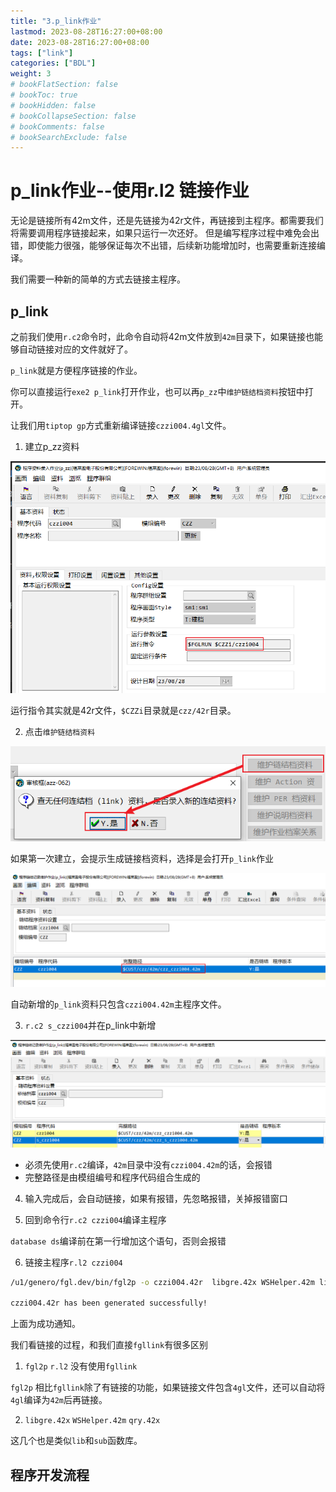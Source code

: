 ```yaml
---
title: "3.p_link作业"
lastmod: 2023-08-28T16:27:00+08:00
date: 2023-08-28T16:27:00+08:00
tags: ["link"]
categories: ["BDL"]
weight: 3
# bookFlatSection: false
# bookToc: true
# bookHidden: false
# bookCollapseSection: false
# bookComments: false
# bookSearchExclude: false
---
```


# p_link作业--使用r.l2 链接作业

无论是链接所有42m文件，还是先链接为42r文件，再链接到主程序。都需要我们将需要调用程序链接起来，如果只运行一次还好。
但是编写程序过程中难免会出错，即使能力很强，能够保证每次不出错，后续新功能增加时，也需要重新连接编译。

我们需要一种新的简单的方式去链接主程序。

## p_link

之前我们使用`r.c2`命令时，此命令自动将42m文件放到`42m`目录下，如果链接也能够自动链接对应的文件就好了。

`p_link`就是方便程序链接的作业。

你可以直接运行`exe2 p_link`打开作业，也可以再`p_zz`中`维护链结档资料`按钮中打开。

让我们用`tiptop gp`方式重新编译链接`czzi004.4gl`文件。

1. 建立p_zz资料

![czzi004](images/image.png)

运行指令其实就是42r文件，`$CZZi`目录就是`czz/42r`目录。

2. 点击`维护链结档资料`

![p_link](images/image-1.png)

如果第一次建立，会提示生成链接档资料，选择是会打开`p_link`作业

![czzi004.42m](images/image-2.png)

自动新增的`p_link`资料只包含`czzi004.42m`主程序文件。

3. `r.c2 s_czzi004`并在p_link中新增

![s_czzi004](images/image-3.png)

+ 必须先使用`r.c2`编译，`42m`目录中没有`czzi004.42m`的话，会报错
+ 完整路径是由模组编号和程序代码组合生成的

4. 输入完成后，会自动链接，如果有报错，先忽略报错，关掉报错窗口


5. 回到命令行`r.c2 czzi004`编译主程序

`database ds`编译前在第一行增加这个语句，否则会报错

6. 链接主程序`r.l2 czzi004`

```bash
/u1/genero/fgl.dev/bin/fgl2p -o czzi004.42r  libgre.42x WSHelper.42m lib.42x sub.42x qry.42x  czz_czzi004.42m czz_s_czzi004.42m

czzi004.42r has been generated successfully!
```

上面为成功通知。

我们看链接的过程，和我们直接`fgllink`有很多区别

1. `fgl2p` `r.l2` 没有使用`fgllink`

`fgl2p` 相比`fgllink`除了有链接的功能，如果链接文件包含`4gl`文件，还可以自动将`4gl`编译为`42m`后再链接。

2. `libgre.42x` `WSHelper.42m` `qry.42x`

这几个也是类似`lib`和`sub`函数库。

## 程序开发流程
<div>
<div class="mxgraph" style="max-width:100%;border:1px solid transparent;" data-mxgraph="{&quot;highlight&quot;:&quot;#0000ff&quot;,&quot;nav&quot;:true,&quot;resize&quot;:true,&quot;toolbar&quot;:&quot;zoom layers tags lightbox&quot;,&quot;edit&quot;:&quot;_blank&quot;,&quot;xml&quot;:&quot;&lt;mxfile&gt;&lt;diagram id=\&quot;bNSyRyVWsPX2r7_EQQZH\&quot; name=\&quot;Page-1\&quot;&gt;&lt;mxGraphModel dx=\&quot;1155\&quot; dy=\&quot;653\&quot; grid=\&quot;1\&quot; gridSize=\&quot;10\&quot; guides=\&quot;1\&quot; tooltips=\&quot;1\&quot; connect=\&quot;1\&quot; arrows=\&quot;1\&quot; fold=\&quot;1\&quot; page=\&quot;1\&quot; pageScale=\&quot;1\&quot; pageWidth=\&quot;850\&quot; pageHeight=\&quot;1100\&quot; math=\&quot;0\&quot; shadow=\&quot;0\&quot;&gt;&lt;root&gt;&lt;mxCell id=\&quot;0\&quot;/&gt;&lt;mxCell id=\&quot;1\&quot; parent=\&quot;0\&quot;/&gt;&lt;mxCell id=\&quot;10\&quot; style=\&quot;edgeStyle=none;html=1;entryX=0.5;entryY=0;entryDx=0;entryDy=0;\&quot; edge=\&quot;1\&quot; parent=\&quot;1\&quot; source=\&quot;2\&quot; target=\&quot;5\&quot;&gt;&lt;mxGeometry relative=\&quot;1\&quot; as=\&quot;geometry\&quot;/&gt;&lt;/mxCell&gt;&lt;mxCell id=\&quot;2\&quot; value=\&quot;开始\&quot; style=\&quot;rounded=1;whiteSpace=wrap;html=1;\&quot; vertex=\&quot;1\&quot; parent=\&quot;1\&quot;&gt;&lt;mxGeometry x=\&quot;270\&quot; y=\&quot;40\&quot; width=\&quot;120\&quot; height=\&quot;60\&quot; as=\&quot;geometry\&quot;/&gt;&lt;/mxCell&gt;&lt;mxCell id=\&quot;11\&quot; style=\&quot;edgeStyle=none;html=1;entryX=0.5;entryY=0;entryDx=0;entryDy=0;\&quot; edge=\&quot;1\&quot; parent=\&quot;1\&quot; source=\&quot;5\&quot; target=\&quot;6\&quot;&gt;&lt;mxGeometry relative=\&quot;1\&quot; as=\&quot;geometry\&quot;/&gt;&lt;/mxCell&gt;&lt;mxCell id=\&quot;5\&quot; value=\&quot;p_zz新增资料\&quot; style=\&quot;rounded=0;whiteSpace=wrap;html=1;\&quot; vertex=\&quot;1\&quot; parent=\&quot;1\&quot;&gt;&lt;mxGeometry x=\&quot;270\&quot; y=\&quot;160\&quot; width=\&quot;120\&quot; height=\&quot;60\&quot; as=\&quot;geometry\&quot;/&gt;&lt;/mxCell&gt;&lt;mxCell id=\&quot;12\&quot; style=\&quot;edgeStyle=none;html=1;\&quot; edge=\&quot;1\&quot; parent=\&quot;1\&quot; source=\&quot;6\&quot; target=\&quot;7\&quot;&gt;&lt;mxGeometry relative=\&quot;1\&quot; as=\&quot;geometry\&quot;/&gt;&lt;/mxCell&gt;&lt;mxCell id=\&quot;6\&quot; value=\&quot;p_link新增资料\&quot; style=\&quot;rounded=0;whiteSpace=wrap;html=1;\&quot; vertex=\&quot;1\&quot; parent=\&quot;1\&quot;&gt;&lt;mxGeometry x=\&quot;270\&quot; y=\&quot;270\&quot; width=\&quot;120\&quot; height=\&quot;60\&quot; as=\&quot;geometry\&quot;/&gt;&lt;/mxCell&gt;&lt;mxCell id=\&quot;13\&quot; style=\&quot;edgeStyle=none;html=1;entryX=0.5;entryY=0;entryDx=0;entryDy=0;\&quot; edge=\&quot;1\&quot; parent=\&quot;1\&quot; source=\&quot;7\&quot; target=\&quot;8\&quot;&gt;&lt;mxGeometry relative=\&quot;1\&quot; as=\&quot;geometry\&quot;/&gt;&lt;/mxCell&gt;&lt;mxCell id=\&quot;7\&quot; value=\&quot;主程序代码\&quot; style=\&quot;rounded=0;whiteSpace=wrap;html=1;\&quot; vertex=\&quot;1\&quot; parent=\&quot;1\&quot;&gt;&lt;mxGeometry x=\&quot;270\&quot; y=\&quot;380\&quot; width=\&quot;120\&quot; height=\&quot;60\&quot; as=\&quot;geometry\&quot;/&gt;&lt;/mxCell&gt;&lt;mxCell id=\&quot;8\&quot; value=\&quot;需要修改外部函数否\&quot; style=\&quot;rhombus;whiteSpace=wrap;html=1;\&quot; vertex=\&quot;1\&quot; parent=\&quot;1\&quot;&gt;&lt;mxGeometry x=\&quot;270\&quot; y=\&quot;481\&quot; width=\&quot;120\&quot; height=\&quot;120\&quot; as=\&quot;geometry\&quot;/&gt;&lt;/mxCell&gt;&lt;mxCell id=\&quot;61\&quot; style=\&quot;edgeStyle=none;html=1;\&quot; edge=\&quot;1\&quot; parent=\&quot;1\&quot; source=\&quot;15\&quot; target=\&quot;16\&quot;&gt;&lt;mxGeometry relative=\&quot;1\&quot; as=\&quot;geometry\&quot;/&gt;&lt;/mxCell&gt;&lt;mxCell id=\&quot;15\&quot; value=\&quot;编译链接主程序\&quot; style=\&quot;rounded=0;whiteSpace=wrap;html=1;\&quot; vertex=\&quot;1\&quot; parent=\&quot;1\&quot;&gt;&lt;mxGeometry x=\&quot;270\&quot; y=\&quot;714\&quot; width=\&quot;120\&quot; height=\&quot;60\&quot; as=\&quot;geometry\&quot;/&gt;&lt;/mxCell&gt;&lt;mxCell id=\&quot;16\&quot; value=\&quot;运行测试\&quot; style=\&quot;rhombus;whiteSpace=wrap;html=1;\&quot; vertex=\&quot;1\&quot; parent=\&quot;1\&quot;&gt;&lt;mxGeometry x=\&quot;290\&quot; y=\&quot;830\&quot; width=\&quot;80\&quot; height=\&quot;80\&quot; as=\&quot;geometry\&quot;/&gt;&lt;/mxCell&gt;&lt;mxCell id=\&quot;26\&quot; value=\&quot;\&quot; style=\&quot;endArrow=classic;html=1;exitX=0.5;exitY=1;exitDx=0;exitDy=0;entryX=0.5;entryY=0;entryDx=0;entryDy=0;\&quot; edge=\&quot;1\&quot; parent=\&quot;1\&quot; source=\&quot;8\&quot; target=\&quot;15\&quot;&gt;&lt;mxGeometry relative=\&quot;1\&quot; as=\&quot;geometry\&quot;&gt;&lt;mxPoint x=\&quot;510\&quot; y=\&quot;600\&quot; as=\&quot;sourcePoint\&quot;/&gt;&lt;mxPoint x=\&quot;330\&quot; y=\&quot;650\&quot; as=\&quot;targetPoint\&quot;/&gt;&lt;/mxGeometry&gt;&lt;/mxCell&gt;&lt;mxCell id=\&quot;27\&quot; value=\&quot;否\&quot; style=\&quot;edgeLabel;resizable=0;html=1;align=center;verticalAlign=middle;\&quot; connectable=\&quot;0\&quot; vertex=\&quot;1\&quot; parent=\&quot;26\&quot;&gt;&lt;mxGeometry relative=\&quot;1\&quot; as=\&quot;geometry\&quot;/&gt;&lt;/mxCell&gt;&lt;mxCell id=\&quot;31\&quot; value=\&quot;\&quot; style=\&quot;endArrow=classic;html=1;exitX=1;exitY=0.5;exitDx=0;exitDy=0;\&quot; edge=\&quot;1\&quot; parent=\&quot;1\&quot; source=\&quot;8\&quot; target=\&quot;34\&quot;&gt;&lt;mxGeometry relative=\&quot;1\&quot; as=\&quot;geometry\&quot;&gt;&lt;mxPoint x=\&quot;390\&quot; y=\&quot;540\&quot; as=\&quot;sourcePoint\&quot;/&gt;&lt;mxPoint x=\&quot;491\&quot; y=\&quot;541\&quot; as=\&quot;targetPoint\&quot;/&gt;&lt;Array as=\&quot;points\&quot;&gt;&lt;mxPoint x=\&quot;460\&quot; y=\&quot;541\&quot;/&gt;&lt;mxPoint x=\&quot;460\&quot; y=\&quot;300\&quot;/&gt;&lt;/Array&gt;&lt;/mxGeometry&gt;&lt;/mxCell&gt;&lt;mxCell id=\&quot;32\&quot; value=\&quot;是\&quot; style=\&quot;edgeLabel;resizable=0;html=1;align=center;verticalAlign=middle;\&quot; connectable=\&quot;0\&quot; vertex=\&quot;1\&quot; parent=\&quot;31\&quot;&gt;&lt;mxGeometry relative=\&quot;1\&quot; as=\&quot;geometry\&quot;/&gt;&lt;/mxCell&gt;&lt;mxCell id=\&quot;34\&quot; value=\&quot;增加外部函数\&quot; style=\&quot;rhombus;whiteSpace=wrap;html=1;\&quot; vertex=\&quot;1\&quot; parent=\&quot;1\&quot;&gt;&lt;mxGeometry x=\&quot;490\&quot; y=\&quot;255.5\&quot; width=\&quot;90\&quot; height=\&quot;89\&quot; as=\&quot;geometry\&quot;/&gt;&lt;/mxCell&gt;&lt;mxCell id=\&quot;36\&quot; value=\&quot;\&quot; style=\&quot;endArrow=classic;html=1;\&quot; edge=\&quot;1\&quot; parent=\&quot;1\&quot; source=\&quot;34\&quot; target=\&quot;38\&quot;&gt;&lt;mxGeometry relative=\&quot;1\&quot; as=\&quot;geometry\&quot;&gt;&lt;mxPoint x=\&quot;580\&quot; y=\&quot;540\&quot; as=\&quot;sourcePoint\&quot;/&gt;&lt;mxPoint x=\&quot;670\&quot; y=\&quot;544.8461538461538\&quot; as=\&quot;targetPoint\&quot;/&gt;&lt;/mxGeometry&gt;&lt;/mxCell&gt;&lt;mxCell id=\&quot;37\&quot; value=\&quot;是\&quot; style=\&quot;edgeLabel;resizable=0;html=1;align=center;verticalAlign=middle;\&quot; connectable=\&quot;0\&quot; vertex=\&quot;1\&quot; parent=\&quot;36\&quot;&gt;&lt;mxGeometry relative=\&quot;1\&quot; as=\&quot;geometry\&quot;/&gt;&lt;/mxCell&gt;&lt;mxCell id=\&quot;41\&quot; style=\&quot;edgeStyle=none;html=1;entryX=0.5;entryY=0;entryDx=0;entryDy=0;\&quot; edge=\&quot;1\&quot; parent=\&quot;1\&quot; source=\&quot;38\&quot; target=\&quot;39\&quot;&gt;&lt;mxGeometry relative=\&quot;1\&quot; as=\&quot;geometry\&quot;/&gt;&lt;/mxCell&gt;&lt;mxCell id=\&quot;38\&quot; value=\&quot;编写子程序\&quot; style=\&quot;rounded=0;whiteSpace=wrap;html=1;\&quot; vertex=\&quot;1\&quot; parent=\&quot;1\&quot;&gt;&lt;mxGeometry x=\&quot;650\&quot; y=\&quot;270\&quot; width=\&quot;120\&quot; height=\&quot;60\&quot; as=\&quot;geometry\&quot;/&gt;&lt;/mxCell&gt;&lt;mxCell id=\&quot;42\&quot; style=\&quot;edgeStyle=none;html=1;entryX=0.5;entryY=0;entryDx=0;entryDy=0;\&quot; edge=\&quot;1\&quot; parent=\&quot;1\&quot; source=\&quot;39\&quot; target=\&quot;40\&quot;&gt;&lt;mxGeometry relative=\&quot;1\&quot; as=\&quot;geometry\&quot;/&gt;&lt;/mxCell&gt;&lt;mxCell id=\&quot;39\&quot; value=\&quot;编译子程序\&quot; style=\&quot;rounded=0;whiteSpace=wrap;html=1;\&quot; vertex=\&quot;1\&quot; parent=\&quot;1\&quot;&gt;&lt;mxGeometry x=\&quot;650\&quot; y=\&quot;430\&quot; width=\&quot;120\&quot; height=\&quot;60\&quot; as=\&quot;geometry\&quot;/&gt;&lt;/mxCell&gt;&lt;mxCell id=\&quot;66\&quot; style=\&quot;edgeStyle=none;html=1;entryX=0.5;entryY=0;entryDx=0;entryDy=0;\&quot; edge=\&quot;1\&quot; parent=\&quot;1\&quot; source=\&quot;40\&quot; target=\&quot;15\&quot;&gt;&lt;mxGeometry relative=\&quot;1\&quot; as=\&quot;geometry\&quot;&gt;&lt;Array as=\&quot;points\&quot;&gt;&lt;mxPoint x=\&quot;710\&quot; y=\&quot;680\&quot;/&gt;&lt;mxPoint x=\&quot;330\&quot; y=\&quot;680\&quot;/&gt;&lt;/Array&gt;&lt;/mxGeometry&gt;&lt;/mxCell&gt;&lt;mxCell id=\&quot;40\&quot; value=\&quot;p_link修改资料\&quot; style=\&quot;rounded=0;whiteSpace=wrap;html=1;\&quot; vertex=\&quot;1\&quot; parent=\&quot;1\&quot;&gt;&lt;mxGeometry x=\&quot;650\&quot; y=\&quot;593\&quot; width=\&quot;120\&quot; height=\&quot;60\&quot; as=\&quot;geometry\&quot;/&gt;&lt;/mxCell&gt;&lt;mxCell id=\&quot;44\&quot; value=\&quot;修改外部函数\&quot; style=\&quot;rhombus;whiteSpace=wrap;html=1;\&quot; vertex=\&quot;1\&quot; parent=\&quot;1\&quot;&gt;&lt;mxGeometry x=\&quot;490\&quot; y=\&quot;420\&quot; width=\&quot;90\&quot; height=\&quot;80\&quot; as=\&quot;geometry\&quot;/&gt;&lt;/mxCell&gt;&lt;mxCell id=\&quot;46\&quot; value=\&quot;\&quot; style=\&quot;endArrow=classic;html=1;exitX=0.5;exitY=1;exitDx=0;exitDy=0;entryX=0.5;entryY=0;entryDx=0;entryDy=0;\&quot; edge=\&quot;1\&quot; parent=\&quot;1\&quot; source=\&quot;34\&quot; target=\&quot;44\&quot;&gt;&lt;mxGeometry relative=\&quot;1\&quot; as=\&quot;geometry\&quot;&gt;&lt;mxPoint x=\&quot;550\&quot; y=\&quot;600\&quot; as=\&quot;sourcePoint\&quot;/&gt;&lt;mxPoint x=\&quot;610\&quot; y=\&quot;630\&quot; as=\&quot;targetPoint\&quot;/&gt;&lt;/mxGeometry&gt;&lt;/mxCell&gt;&lt;mxCell id=\&quot;47\&quot; value=\&quot;否\&quot; style=\&quot;edgeLabel;resizable=0;html=1;align=center;verticalAlign=middle;\&quot; connectable=\&quot;0\&quot; vertex=\&quot;1\&quot; parent=\&quot;46\&quot;&gt;&lt;mxGeometry relative=\&quot;1\&quot; as=\&quot;geometry\&quot;/&gt;&lt;/mxCell&gt;&lt;mxCell id=\&quot;50\&quot; value=\&quot;删除外部函数\&quot; style=\&quot;rhombus;whiteSpace=wrap;html=1;\&quot; vertex=\&quot;1\&quot; parent=\&quot;1\&quot;&gt;&lt;mxGeometry x=\&quot;495\&quot; y=\&quot;583\&quot; width=\&quot;80\&quot; height=\&quot;80\&quot; as=\&quot;geometry\&quot;/&gt;&lt;/mxCell&gt;&lt;mxCell id=\&quot;51\&quot; value=\&quot;\&quot; style=\&quot;endArrow=classic;html=1;exitX=0.5;exitY=1;exitDx=0;exitDy=0;entryX=0.5;entryY=0;entryDx=0;entryDy=0;\&quot; edge=\&quot;1\&quot; parent=\&quot;1\&quot; source=\&quot;44\&quot; target=\&quot;50\&quot;&gt;&lt;mxGeometry relative=\&quot;1\&quot; as=\&quot;geometry\&quot;&gt;&lt;mxPoint x=\&quot;440\&quot; y=\&quot;720\&quot; as=\&quot;sourcePoint\&quot;/&gt;&lt;mxPoint x=\&quot;540\&quot; y=\&quot;720\&quot; as=\&quot;targetPoint\&quot;/&gt;&lt;/mxGeometry&gt;&lt;/mxCell&gt;&lt;mxCell id=\&quot;52\&quot; value=\&quot;否\&quot; style=\&quot;edgeLabel;resizable=0;html=1;align=center;verticalAlign=middle;\&quot; connectable=\&quot;0\&quot; vertex=\&quot;1\&quot; parent=\&quot;51\&quot;&gt;&lt;mxGeometry relative=\&quot;1\&quot; as=\&quot;geometry\&quot;/&gt;&lt;/mxCell&gt;&lt;mxCell id=\&quot;53\&quot; value=\&quot;\&quot; style=\&quot;endArrow=classic;html=1;exitX=1;exitY=0.5;exitDx=0;exitDy=0;\&quot; edge=\&quot;1\&quot; parent=\&quot;1\&quot; source=\&quot;44\&quot; target=\&quot;39\&quot;&gt;&lt;mxGeometry relative=\&quot;1\&quot; as=\&quot;geometry\&quot;&gt;&lt;mxPoint x=\&quot;590\&quot; y=\&quot;670\&quot; as=\&quot;sourcePoint\&quot;/&gt;&lt;mxPoint x=\&quot;690\&quot; y=\&quot;670\&quot; as=\&quot;targetPoint\&quot;/&gt;&lt;/mxGeometry&gt;&lt;/mxCell&gt;&lt;mxCell id=\&quot;54\&quot; value=\&quot;是\&quot; style=\&quot;edgeLabel;resizable=0;html=1;align=center;verticalAlign=middle;\&quot; connectable=\&quot;0\&quot; vertex=\&quot;1\&quot; parent=\&quot;53\&quot;&gt;&lt;mxGeometry relative=\&quot;1\&quot; as=\&quot;geometry\&quot;/&gt;&lt;/mxCell&gt;&lt;mxCell id=\&quot;58\&quot; value=\&quot;结束\&quot; style=\&quot;rounded=1;whiteSpace=wrap;html=1;\&quot; vertex=\&quot;1\&quot; parent=\&quot;1\&quot;&gt;&lt;mxGeometry x=\&quot;270\&quot; y=\&quot;990\&quot; width=\&quot;120\&quot; height=\&quot;60\&quot; as=\&quot;geometry\&quot;/&gt;&lt;/mxCell&gt;&lt;mxCell id=\&quot;59\&quot; value=\&quot;是\&quot; style=\&quot;endArrow=classic;html=1;entryX=0;entryY=0.5;entryDx=0;entryDy=0;exitX=1;exitY=0.5;exitDx=0;exitDy=0;\&quot; edge=\&quot;1\&quot; parent=\&quot;1\&quot; source=\&quot;50\&quot; target=\&quot;40\&quot;&gt;&lt;mxGeometry relative=\&quot;1\&quot; as=\&quot;geometry\&quot;&gt;&lt;mxPoint x=\&quot;580\&quot; y=\&quot;540\&quot; as=\&quot;sourcePoint\&quot;/&gt;&lt;mxPoint x=\&quot;680\&quot; y=\&quot;540\&quot; as=\&quot;targetPoint\&quot;/&gt;&lt;/mxGeometry&gt;&lt;/mxCell&gt;&lt;mxCell id=\&quot;60\&quot; value=\&quot;是\&quot; style=\&quot;edgeLabel;resizable=0;html=1;align=center;verticalAlign=middle;\&quot; connectable=\&quot;0\&quot; vertex=\&quot;1\&quot; parent=\&quot;59\&quot;&gt;&lt;mxGeometry relative=\&quot;1\&quot; as=\&quot;geometry\&quot;/&gt;&lt;/mxCell&gt;&lt;mxCell id=\&quot;62\&quot; value=\&quot;\&quot; style=\&quot;endArrow=classic;html=1;exitX=0.5;exitY=1;exitDx=0;exitDy=0;entryX=0.5;entryY=0;entryDx=0;entryDy=0;\&quot; edge=\&quot;1\&quot; parent=\&quot;1\&quot; source=\&quot;16\&quot; target=\&quot;58\&quot;&gt;&lt;mxGeometry relative=\&quot;1\&quot; as=\&quot;geometry\&quot;&gt;&lt;mxPoint x=\&quot;440\&quot; y=\&quot;960\&quot; as=\&quot;sourcePoint\&quot;/&gt;&lt;mxPoint x=\&quot;540\&quot; y=\&quot;960\&quot; as=\&quot;targetPoint\&quot;/&gt;&lt;/mxGeometry&gt;&lt;/mxCell&gt;&lt;mxCell id=\&quot;63\&quot; value=\&quot;成功\&quot; style=\&quot;edgeLabel;resizable=0;html=1;align=center;verticalAlign=middle;\&quot; connectable=\&quot;0\&quot; vertex=\&quot;1\&quot; parent=\&quot;62\&quot;&gt;&lt;mxGeometry relative=\&quot;1\&quot; as=\&quot;geometry\&quot;/&gt;&lt;/mxCell&gt;&lt;mxCell id=\&quot;68\&quot; value=\&quot;\&quot; style=\&quot;endArrow=classic;html=1;exitX=0;exitY=0.5;exitDx=0;exitDy=0;entryX=0;entryY=0.5;entryDx=0;entryDy=0;\&quot; edge=\&quot;1\&quot; parent=\&quot;1\&quot; source=\&quot;16\&quot; target=\&quot;7\&quot;&gt;&lt;mxGeometry relative=\&quot;1\&quot; as=\&quot;geometry\&quot;&gt;&lt;mxPoint x=\&quot;150\&quot; y=\&quot;650\&quot; as=\&quot;sourcePoint\&quot;/&gt;&lt;mxPoint x=\&quot;250\&quot; y=\&quot;650\&quot; as=\&quot;targetPoint\&quot;/&gt;&lt;Array as=\&quot;points\&quot;&gt;&lt;mxPoint x=\&quot;200\&quot; y=\&quot;870\&quot;/&gt;&lt;mxPoint x=\&quot;200\&quot; y=\&quot;410\&quot;/&gt;&lt;/Array&gt;&lt;/mxGeometry&gt;&lt;/mxCell&gt;&lt;mxCell id=\&quot;69\&quot; value=\&quot;失败\&quot; style=\&quot;edgeLabel;resizable=0;html=1;align=center;verticalAlign=middle;\&quot; connectable=\&quot;0\&quot; vertex=\&quot;1\&quot; parent=\&quot;68\&quot;&gt;&lt;mxGeometry relative=\&quot;1\&quot; as=\&quot;geometry\&quot;/&gt;&lt;/mxCell&gt;&lt;/root&gt;&lt;/mxGraphModel&gt;&lt;/diagram&gt;&lt;/mxfile&gt;&quot;}"></div>
<script type="text/javascript" src="https://viewer.diagrams.net/js/viewer-static.min.js"></script>
</div>

